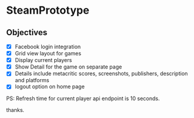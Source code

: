 # SteamPrototype

## Objectives

- [x] Facebook login integration
- [x] Grid view layout for games
- [x] Display current players
- [x] Show Detail for the game on separate page
- [x] Details include metacritic scores, screenshots, publishers, description and platforms
- [x] logout option on home page

PS: Refresh time for current player api endpoint is 10 seconds.

thanks.
